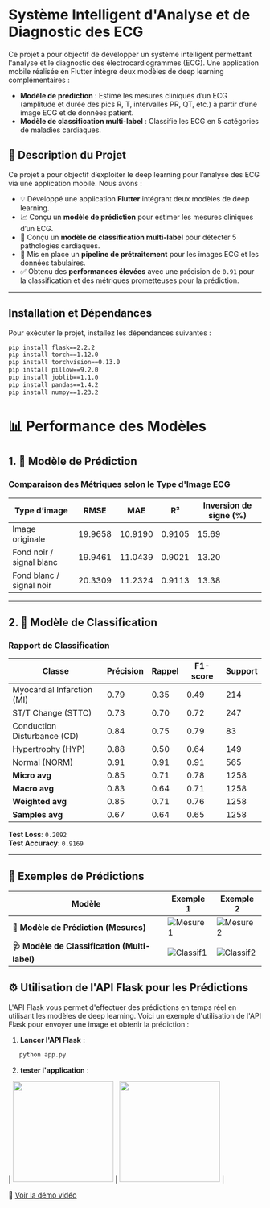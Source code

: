 # Système Intelligent d'Analyse et de Diagnostic des ECG

Ce projet a pour objectif de développer un système intelligent permettant l'analyse et le diagnostic des électrocardiogrammes (ECG). Une application mobile réalisée en Flutter intègre deux modèles de deep learning complémentaires :

- **Modèle de prédiction** : Estime les mesures cliniques d’un ECG (amplitude et durée des pics R, T, intervalles PR, QT, etc.) à partir d’une image ECG et de données patient.
- **Modèle de classification multi-label** : Classifie les ECG en 5 catégories de maladies cardiaques.

## 📱 Description du Projet

Ce projet a pour objectif d’exploiter le deep learning pour l’analyse des ECG via une application mobile. Nous avons :

- 💡 Développé une application **Flutter** intégrant deux modèles de deep learning.
- 📈 Conçu un **modèle de prédiction** pour estimer les mesures cliniques d’un ECG.
- 🏥 Conçu un **modèle de classification multi-label** pour détecter 5 pathologies cardiaques.
- 🧼 Mis en place un **pipeline de prétraitement** pour les images ECG et les données tabulaires.
- ✅ Obtenu des **performances élevées** avec une précision de `0.91` pour la classification et des métriques prometteuses pour la prédiction.

---


## Installation et Dépendances

Pour exécuter le projet, installez les dépendances suivantes :

```bash
pip install flask==2.2.2
pip install torch==1.12.0
pip install torchvision==0.13.0
pip install pillow==9.2.0
pip install joblib==1.1.0
pip install pandas==1.4.2
pip install numpy==1.23.2 
```
# 📊 Performance des Modèles

## 1. 🔢 Modèle de Prédiction

### Comparaison des Métriques selon le Type d'Image ECG

| Type d’image                  | RMSE    | MAE     | R²     | Inversion de signe (%) |
|------------------------------|---------|---------|--------|-------------------------|
| Image originale              | 19.9658 | 10.9190 | 0.9105 | 15.69                   |
| Fond noir / signal blanc     | 19.9461 | 11.0439 | 0.9021 | 13.20                   |
| Fond blanc / signal noir     | 20.3309 | 11.2324 | 0.9113 | 13.38                   |

---

## 2. 🧠 Modèle de Classification

### Rapport de Classification

| Classe                          | Précision | Rappel | F1-score | Support |
|--------------------------------|-----------|--------|----------|---------|
| Myocardial Infarction (MI)     | 0.79      | 0.35   | 0.49     | 214     |
| ST/T Change (STTC)             | 0.73      | 0.70   | 0.72     | 247     |
| Conduction Disturbance (CD)    | 0.84      | 0.75   | 0.79     | 83      |
| Hypertrophy (HYP)              | 0.88      | 0.50   | 0.64     | 149     |
| Normal (NORM)                  | 0.91      | 0.91   | 0.91     | 565     |
| **Micro avg**                  | 0.85      | 0.71   | 0.78     | 1258    |
| **Macro avg**                  | 0.83      | 0.64   | 0.71     | 1258    |
| **Weighted avg**               | 0.85      | 0.71   | 0.76     | 1258    |
| **Samples avg**                | 0.67      | 0.64   | 0.65     | 1258    |

**Test Loss**: `0.2092`  
**Test Accuracy**: `0.9169`

---


## 🧪 Exemples de Prédictions

| Modèle                        | Exemple 1                            | Exemple 2                            |
|------------------------------|--------------------------------------|--------------------------------------|
| **📏 Modèle de Prédiction (Mesures)**     | ![Mesure1](pred-1.png)    | ![Mesure2](pred-2.png)    |
| **🩺 Modèle de Classification (Multi-label)**  | ![Classif1](exemple-classif-1.png)  | ![Classif2](exemple-classif-4.png)  |

## ⚙️ Utilisation de l'API Flask pour les Prédictions

L'API Flask vous permet d'effectuer des prédictions en temps réel en utilisant les modèles de deep learning. Voici un exemple d'utilisation de l'API Flask pour envoyer une image et obtenir la prédiction :

1. **Lancer l'API Flask** :
```bash
   python app.py
```

2. **tester l'application** :


| <img src="https://drive.google.com/uc?id=18SOjwZYRlt1Vmet3zX2Q5F4ubqKgbrLN" width="200"> | <img src="https://drive.google.com/uc?id=1R-DZjALsB7JF-IeGV-AmzyZ-ViOFoMgF" width="200"> |


🎥 [Voir la démo vidéo](cap5.mp4)

